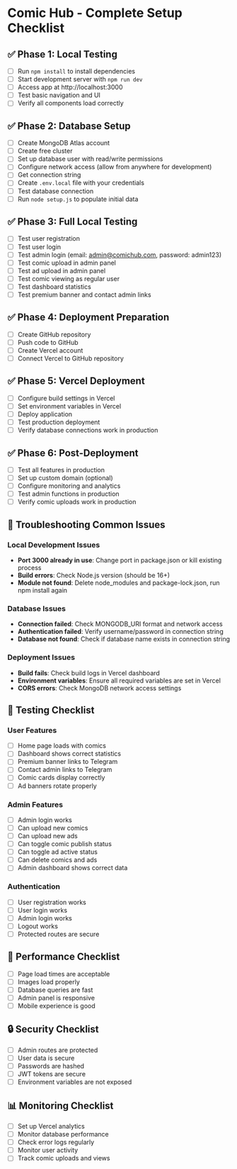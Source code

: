 # Comic Hub - Complete Setup Checklist

## ✅ Phase 1: Local Testing
- [ ] Run `npm install` to install dependencies
- [ ] Start development server with `npm run dev`
- [ ] Access app at http://localhost:3000
- [ ] Test basic navigation and UI
- [ ] Verify all components load correctly

## ✅ Phase 2: Database Setup
- [ ] Create MongoDB Atlas account
- [ ] Create free cluster
- [ ] Set up database user with read/write permissions
- [ ] Configure network access (allow from anywhere for development)
- [ ] Get connection string
- [ ] Create `.env.local` file with your credentials
- [ ] Test database connection
- [ ] Run `node setup.js` to populate initial data

## ✅ Phase 3: Full Local Testing
- [ ] Test user registration
- [ ] Test user login
- [ ] Test admin login (email: admin@comichub.com, password: admin123)
- [ ] Test comic upload in admin panel
- [ ] Test ad upload in admin panel
- [ ] Test comic viewing as regular user
- [ ] Test dashboard statistics
- [ ] Test premium banner and contact admin links

## ✅ Phase 4: Deployment Preparation
- [ ] Create GitHub repository
- [ ] Push code to GitHub
- [ ] Create Vercel account
- [ ] Connect Vercel to GitHub repository

## ✅ Phase 5: Vercel Deployment
- [ ] Configure build settings in Vercel
- [ ] Set environment variables in Vercel
- [ ] Deploy application
- [ ] Test production deployment
- [ ] Verify database connections work in production

## ✅ Phase 6: Post-Deployment
- [ ] Test all features in production
- [ ] Set up custom domain (optional)
- [ ] Configure monitoring and analytics
- [ ] Test admin functions in production
- [ ] Verify comic uploads work in production

## 🔧 Troubleshooting Common Issues

### Local Development Issues
- **Port 3000 already in use**: Change port in package.json or kill existing process
- **Build errors**: Check Node.js version (should be 16+)
- **Module not found**: Delete node_modules and package-lock.json, run npm install again

### Database Issues
- **Connection failed**: Check MONGODB_URI format and network access
- **Authentication failed**: Verify username/password in connection string
- **Database not found**: Check if database name exists in connection string

### Deployment Issues
- **Build fails**: Check build logs in Vercel dashboard
- **Environment variables**: Ensure all required variables are set in Vercel
- **CORS errors**: Check MongoDB network access settings

## 📱 Testing Checklist

### User Features
- [ ] Home page loads with comics
- [ ] Dashboard shows correct statistics
- [ ] Premium banner links to Telegram
- [ ] Contact admin links to Telegram
- [ ] Comic cards display correctly
- [ ] Ad banners rotate properly

### Admin Features
- [ ] Admin login works
- [ ] Can upload new comics
- [ ] Can upload new ads
- [ ] Can toggle comic publish status
- [ ] Can toggle ad active status
- [ ] Can delete comics and ads
- [ ] Admin dashboard shows correct data

### Authentication
- [ ] User registration works
- [ ] User login works
- [ ] Admin login works
- [ ] Logout works
- [ ] Protected routes are secure

## 🚀 Performance Checklist
- [ ] Page load times are acceptable
- [ ] Images load properly
- [ ] Database queries are fast
- [ ] Admin panel is responsive
- [ ] Mobile experience is good

## 🔒 Security Checklist
- [ ] Admin routes are protected
- [ ] User data is secure
- [ ] Passwords are hashed
- [ ] JWT tokens are secure
- [ ] Environment variables are not exposed

## 📊 Monitoring Checklist
- [ ] Set up Vercel analytics
- [ ] Monitor database performance
- [ ] Check error logs regularly
- [ ] Monitor user activity
- [ ] Track comic uploads and views 